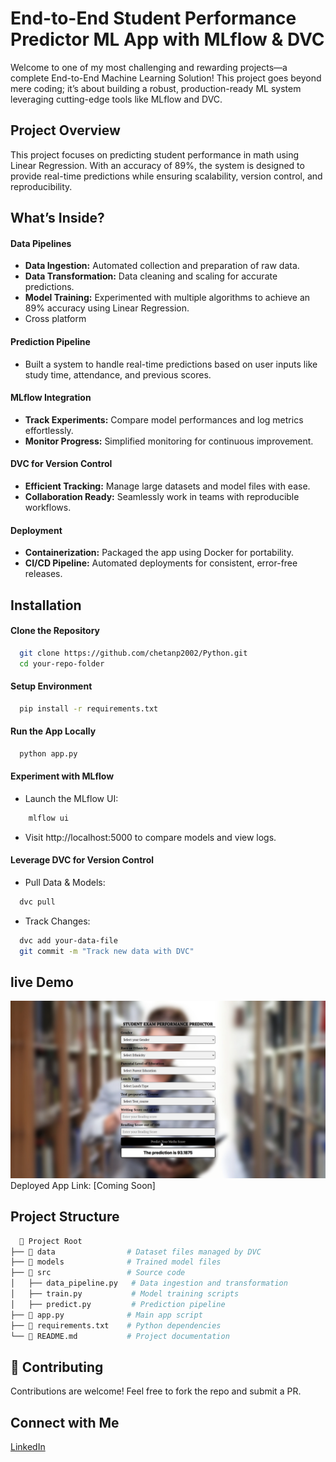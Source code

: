 
# End-to-End Student Performance Predictor ML App with MLflow & DVC

Welcome to one of my most challenging and rewarding projects—a complete End-to-End Machine Learning Solution! This project goes beyond mere coding; it’s about building a robust, production-ready ML system leveraging cutting-edge tools like MLflow and DVC.




## Project Overview

This project focuses on predicting student performance in math using Linear Regression. With an accuracy of 89%, the system is designed to provide real-time predictions while ensuring scalability, version control, and reproducibility.
##  What’s Inside?
#### **Data Pipelines**
- **Data Ingestion:** Automated collection and preparation of raw data.
- **Data Transformation:** Data cleaning and scaling for accurate predictions.
- **Model Training:** Experimented with multiple algorithms to achieve an 89% accuracy using Linear Regression.
- Cross platform

#### **Prediction Pipeline**
- Built a system to handle real-time predictions based on user inputs like study time, attendance, and previous scores.

#### **MLflow Integration**
- **Track Experiments:** Compare model performances and log metrics effortlessly.
- **Monitor Progress:** Simplified monitoring for continuous improvement.

#### **DVC for Version Control**
- **Efficient Tracking:** Manage large datasets and model files with ease.
- **Collaboration Ready:** Seamlessly work in teams with reproducible workflows.

#### **Deployment**
- **Containerization:** Packaged the app using Docker for portability.
- **CI/CD Pipeline:** Automated deployments for consistent, error-free releases.

## Installation

#### Clone the Repository
```bash
  git clone https://github.com/chetanp2002/Python.git  
  cd your-repo-folder
```
#### Setup Environment
```bash
  pip install -r requirements.txt 
```

#### Run the App Locally
```bash
  python app.py   
```
#### Experiment with MLflow     
- Launch the MLflow UI:  
```bash
    mlflow ui         
```                                    

-  Visit http://localhost:5000 to compare models and view logs.

#### Leverage DVC for Version Control
- Pull Data & Models:
```bash
  dvc pull  
```
- Track Changes:
```bash
  dvc add your-data-file  
  git commit -m "Track new data with DVC"   
```
##  live Demo

![My Image](https://github.com/chetanp2002/Student_Performance/blob/main/static/Screenshot%20(48).png)
Deployed App Link: [Coming Soon]

## Project Structure

```bash
  📂 Project Root  
├── 📁 data                # Dataset files managed by DVC  
├── 📁 models              # Trained model files  
├── 📁 src                 # Source code  
│   ├── data_pipeline.py   # Data ingestion and transformation  
│   ├── train.py           # Model training scripts  
│   ├── predict.py         # Prediction pipeline  
├── 📄 app.py              # Main app script  
├── 📄 requirements.txt    # Python dependencies  
└── 📄 README.md           # Project documentation  

```



## 🤝 Contributing

Contributions are welcome! Feel free to fork the repo and submit a PR.


## Connect with Me

[LinkedIn](https://www.linkedin.com/in/data-scientist-chetan/)

